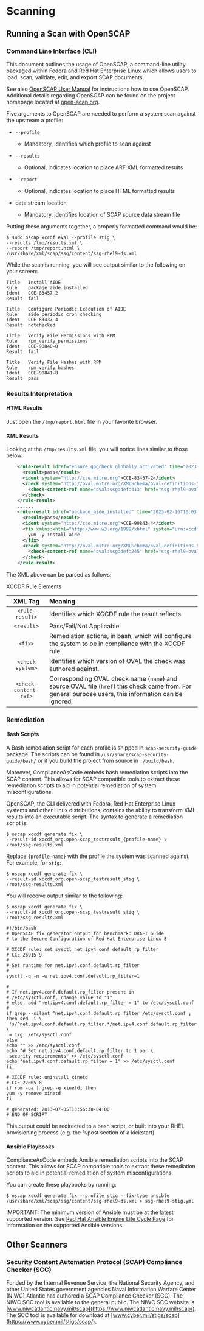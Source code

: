 # Scanning
## Running a Scan with OpenSCAP

### Command Line Interface (CLI)
This document outlines the usage of OpenSCAP, a command-line utility packaged within Fedora and Red Hat Enterprise Linux which allows users to load, scan, validate, edit, and export SCAP documents.

See also [OpenSCAP User Manual](https://static.open-scap.org/openscap-1.3/oscap_user_manual.html) for instructions how to use OpenSCAP.
Additional details regarding OpenSCAP can be found on the project homepage located at [open-scap.org](http://open-scap.org/).

Five arguments to OpenSCAP are needed to perform a system scan against the upstream a profile:

* `--profile`
  * Mandatory, identifies which profile to scan against

* `--results`
  * Optional, indicates location to place ARF XML formatted results

* `--report`
  * Optional, indicates location to place HTML formatted results

* data stream location
  * Mandatory, identifies location of SCAP source data stream file

Putting these arguments together, a properly formatted command would be:

```
$ sudo oscap xccdf eval --profile stig \
--results /tmp/results.xml \
--report /tmp/report.html \
/usr/share/xml/scap/ssg/content/ssg-rhel9-ds.xml
```

While the scan is running, you will see output similar to the following on your screen:

```
Title   Install AIDE
Rule    package_aide_installed
Ident   CCE-83457-2
Result  fail

Title   Configure Periodic Execution of AIDE
Rule    aide_periodic_cron_checking
Ident   CCE-83437-4
Result  notchecked

Title   Verify File Permissions with RPM
Rule    rpm_verify_permissions
Ident   CCE-90840-0
Result  fail

Title   Verify File Hashes with RPM
Rule    rpm_verify_hashes
Ident   CCE-90841-8
Result  pass
```

### Results Interpretation

#### HTML Results

Just open the `/tmp/report.html` file in your favorite browser.

#### XML Results

Looking at the `/tmp/results.xml` file, you will notice lines similar to those below:

```xml
    <rule-result idref="ensure_gpgcheck_globally_activated" time="2023-02-16T10:03:43" severity="high" weight="1.000000">
      <result>pass</result>
      <ident system="http://cce.mitre.org">CCE-83457-2</ident>
      <check system="http://oval.mitre.org/XMLSchema/oval-definitions-5">
        <check-content-ref name="oval:ssg:def:413" href="ssg-rhel9-oval.xml"/>
      </check>
    </rule-result>
    ......
    <rule-result idref="package_aide_installed" time="2023-02-16T10:03:43" severity="medium" weight="1.000000">
      <result>pass</result>
      <ident system="http://cce.mitre.org">CCE-90843-4</ident>
      <fix xmlns:xhtml="http://www.w3.org/1999/xhtml" system="urn:xccdf:fix:script:sh">
        yum -y install aide
      </fix>
      <check system="http://oval.mitre.org/XMLSchema/oval-definitions-5">
        <check-content-ref name="oval:ssg:def:245" href="ssg-rhel9-oval.xml"/>
      </check>
    </rule-result>
```

The XML above can be parsed as follows:

XCCDF Rule Elements

|        XML Tag        | Meaning                                                                                                                                                |
|:---------------------:|:-------------------------------------------------------------------------------------------------------------------------------------------------------|
|    `<rule-result>`    | Identifies which XCCDF rule the result reflects                                                                                                        |
|      `<result>`       | Pass/Fail/Not Applicable                                                                                                                               |
|        `<fix>`        | Remediation actions, in bash, which will configure the system to be in compliance with the XCCDF rule.                                                 |
|   `<check system>`    | Identifies which version of OVAL the check was authored against.                                                                                       |
| `<check-content-ref>` | Corresponding OVAL check name (`name`) and source OVAL file (`href`) this check came from. For general purpose users, this information can be ignored. |

### Remediation

#### Bash Scripts

A Bash remediation script for each profile is shipped in `scap-security-guide` package.
The scripts can be found in `/usr/share/scap-security-guide/bash/` or if you build the project from source in `./build/bash`.

Moreover, ComplianceAsCode embeds bash remediation scripts into the SCAP content. This allows for SCAP compatible tools to extract these remediation scripts to aid in potential remediation of system misconfigurations.

OpenSCAP, the CLI delivered with Fedora, Red Hat Enterprise Linux systems and other Linux distributions, contains the ability to transform XML results into an executable script.
The syntax to generate a remediation script is:


```
$ oscap xccdf generate fix \
--result-id xccdf_org.open-scap_testresult_{profile-name} \
/root/ssg-results.xml
```


Replace `{profile-name}` with the profile the system was scanned against. For example, for `stig`:

```
$ oscap xccdf generate fix \
--result-id xccdf_org.open-scap_testresult_stig \
/root/ssg-results.xml
```

You will receive output similar to the following:

```
$ oscap xccdf generate fix \
--result-id xccdf_org.open-scap_testresult_stig \
/root/ssg-results.xml

#!/bin/bash
# OpenSCAP fix generator output for benchmark: DRAFT Guide
# to the Secure Configuration of Red Hat Enterprise Linux 8

# XCCDF rule: set_sysctl_net_ipv4_conf_default_rp_filter
# CCE-26915-9
#
# Set runtime for net.ipv4.conf.default.rp_filter
#
sysctl -q -n -w net.ipv4.conf.default.rp_filter=1

#
# If net.ipv4.conf.default.rp_filter present in
# /etc/sysctl.conf, change value to "1"
# else, add "net.ipv4.conf.default.rp_filter = 1" to /etc/sysctl.conf
#
if grep --silent ^net.ipv4.conf.default.rp_filter /etc/sysctl.conf ; then sed -i \
 's/^net.ipv4.conf.default.rp_filter.*/net.ipv4.conf.default.rp_filter \
 = 1/g' /etc/sysctl.conf
else
echo "" >> /etc/sysctl.conf
echo "# Set net.ipv4.conf.default.rp_filter to 1 per \
 security requirements" >> /etc/sysctl.conf
echo "net.ipv4.conf.default.rp_filter = 1" >> /etc/sysctl.conf
fi

# XCCDF rule: uninstall_xinetd
# CCE-27005-8
if rpm -qa | grep -q xinetd; then
yum -y remove xinetd
fi

# generated: 2013-07-05T13:56:30-04:00
# END OF SCRIPT
```

This output could be redirected to a bash script, or built into your RHEL provisioning process (e.g. the %post section of a kickstart).

#### Ansible Playbooks

ComplianceAsCode embeds Ansible remediation scripts into the SCAP content.
This allows for SCAP compatible tools to extract these remediation scripts to aid in potential remediation of system misconfigurations.

You can create these playbooks by running:

```
$ oscap xccdf generate fix --profile stig --fix-type ansible /usr/share/xml/scap/ssg/content/ssg-rhel9-ds.xml > ssg-rhel9-stig.yml
```

IMPORTANT: The minimum version of Ansible must be at the latest supported version.
See [Red Hat Ansible Engine Life Cycle Page](https://access.redhat.com/support/policy/updates/ansible-engine) for information on the supported Ansible versions.

## Other Scanners
### Security Content Automation Protocol (SCAP) Compliance Checker (SCC)
Funded by the Internal Revenue Service, the National Security Agency, and other United States government agencies Naval Information Warfare Center (NIWC) Atlantic has authored a SCAP Compliance Checker (SCC).
The NIWC SCC tool is available to the general public.
The NIWC SCC website is [www.niwcatlantic.navy.mil/scap](https://www.niwcatlantic.navy.mil/scap/).
The SCC tool is available for download at [www.cyber.mil/stigs/scap](https://www.cyber.mil/stigs/scap/).
